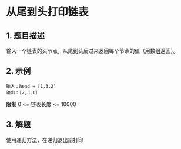 # 从尾到头打印链表

## 1. 题目描述
输入一个链表的头节点，从尾到头反过来返回每个节点的值（用数组返回）。

## 2. 示例
```
输入：head = [1,3,2]
输出：[2,3,1]
```

**限制**
0 <= 链表长度 <= 10000

## 3. 解题
使用递归方法，在递归退出前打印
